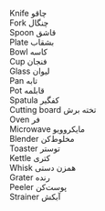 
Knife
چاقو
<br>
Fork
چنگال
<br>
Spoon
قاشق
<br>
Plate
بشقاب
<br>
Bowl
کاسه
<br>
Cup
فنجان
<br>
Glass
لیوان
<br>
Pan
تابه
<br>
Pot
قابلمه
<br>
Spatula
کفگیر
<br>
Cutting board
تخته برش
<br>
Oven
فر
<br>
Microwave
مایکروویو
<br>
Blender
مخلوط‌کن
<br>
Toaster
توستر
<br>
Kettle
کتری
<br>
Whisk
همزن دستی
<br>
Grater
رنده
<br>
Peeler
پوست‌کن
<br>
Strainer
آبکش

